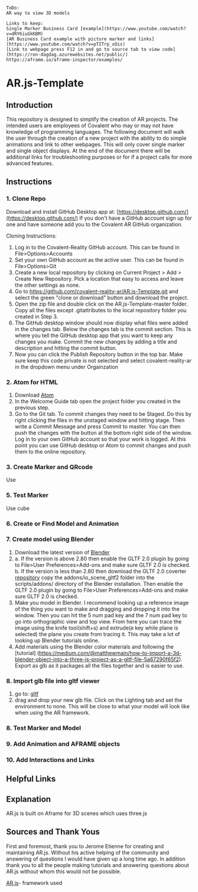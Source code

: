 ```
ToDo:
AR way to view 3D models

Links to keep:
Single Marker Business Card [example](https://www.youtube.com/watch?v=dRY6iuGkKBM)
[AR Business Card example with picture marker and links](https://www.youtube.com/watch?v=pTITrp_xOis)
[Link to webpage press F12 in and go to source tab to view code](https://ron-dagdag.azurewebsites.net/public/)
https://aframe.io/aframe-inspector/examples/
```
# AR.js-Template

## Introduction

This repository is designed to simplify the creation of AR projects. The intended users are employees of Covalent who may or may not have knowledge of programming languages. The following document will walk the user through the creation of a new project with the ability to do simple animations and link to other webpages. This will only cover single marker and single object displays. At the end of the document there will be additional links for troubleshooting purposes or for if a project calls for more advanced features.

## Instructions

### 1. Clone Repo
Download and install GitHub Desktop app at: [https://desktop.github.com/](https://desktop.github.com/)
If you don't have a GitHub account sign up for one and have someone add you to the Covalent AR GitHub organization.

Cloning Instructions:
1. Log in to the Covalent-Reality GitHub account. This can be found in File>Options>Accounts
2. Set your own GitHub account as the active user. This can be found in File>Options>Git
3. Create a new local repository by clicking on Current Project > Add > Create New Repository. Pick a location that easy to access and leave the other settings as none.
4. Go to https://github.com/covalent-reality-ar/AR.js-Template.git and select the green "clone or download"  button and download the project.
5. Open the zip file and double click on the AR.js-Template-master folder. Copy all the files except .gitattributes to the local repository folder you created in Step 3.
6. The GitHub desktop window should now display what files were added in the changes tab. Below the changes tab is the commit section. This is where you tell the GitHub desktop app that you want to keep any changes you make. Commit the new changes by adding a title and description and hitting the commit button.
7. Now you can click the Publish Repository button in the top bar. Make sure keep this code private is not selected and select covalent-reality-ar in the dropdown menu under Orgainzation

### 2. Atom for HTML
1. Download [Atom](https://atom.io/)
2. In the Welcome Guide tab open the project folder you created in the previous step.
3. Go to the Git tab. To commit changes they need to be Staged. Do this by right clicking the files in the unstaged window and hitting stage. Then write a Commit Message and press Commit to master. You can then push the changes with the button at the bottom right side of the window. Log in to your own GitHub account so that your work is logged. At this point you can use GitHub desktop or Atom to commit changes and push them to the online repository.


### 3. Create Marker and QRcode
Use
### 5. Test Marker
Use cube


### 6. Create or Find Model and Animation


### 7. Create model using Blender
1. Download the latest version of [Blender](https://www.blender.org/)
2. a. If the version is above 2.80 then enable the GLTF 2.0 plugin by going to File>User Preferences>Add-ons and make sure GLTF 2.0 is checked.  
b. If the version is less than 2.80 then download the GLTF 2.0 coverter [repository](https://github.com/KhronosGroup/glTF-Blender-IO#installation) copy the addons/io_scene_gltf2 folder into the scripts/addons/ directory of the Blender installation. Then enable the GLTF 2.0 plugin by going to File>User Preferences>Add-ons and make sure GLTF 2.0 is checked.
3. Make you model in Blender. I recommend looking up a reference image of the thing you want to make and dragging and dropping it into the window. Then you can hit the 5 num pad key and the 7 num pad key to go into orthographic view and top view. From here you can trace the image using the knife tool(shift+s) and extrude(e key while plane is selected) the plane you create from tracing it. This may take a lot of looking up Blender tutorials online.
4. Add materials using the Blender color materials and following the [tutorial] (https://medium.com/@matthewmain/how-to-import-a-3d-blender-object-into-a-three-js-project-as-a-gltf-file-5a67290f65f2). Export as glb as it packages all the files together and is easier to use.


### 8. Import glb file into gltf viewer
1. go to: [gltf](https://gltf-viewer.donmccurdy.com/)
2. drag and drop your new glb file. Click on the Lighting tab and set the environment to none. This will be close to what your model will look like when using the AR framework.


### 8. Test Marker and Model


### 9. Add Animation and AFRAME objects


### 10. Add Interactions and Links



## Helpful Links

## Explanation
AR.js is built on Aframe for 3D scenes which uses three.js

## Sources and Thank Yous

First and foremost, thank you to Jerome Etienne for creating and maintaining AR.js. Without his active helping of the community and answering of questions I would have given up a long time ago. In addition thank you to all the people making tutorials and answering questions about AR.js without whom this would not be possible.

[AR.js](https://github.com/jeromeetienne/AR.js)- framework used
